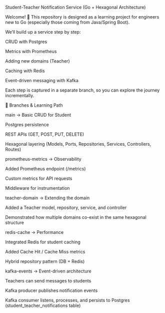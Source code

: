 Student-Teacher Notification Service (Go + Hexagonal Architecture)

Welcome! 🎉
This repository is designed as a learning project for engineers new to Go (especially those coming from Java/Spring Boot).

We’ll build up a service step by step:

CRUD with Postgres

Metrics with Prometheus

Adding new domains (Teacher)

Caching with Redis

Event-driven messaging with Kafka

Each step is captured in a separate branch, so you can explore the journey incrementally.

🚀 Branches & Learning Path

main → Basic CRUD for Student

Postgres persistence

REST APIs (GET, POST, PUT, DELETE)

Hexagonal layering (Models, Ports, Repositories, Services, Controllers, Routes)

prometheus-metrics → Observability

Added Prometheus endpoint (/metrics)

Custom metrics for API requests

Middleware for instrumentation

teacher-domain → Extending the domain

Added a Teacher model, repository, service, and controller

Demonstrated how multiple domains co-exist in the same hexagonal structure

redis-cache → Performance

Integrated Redis for student caching

Added Cache Hit / Cache Miss metrics

Hybrid repository pattern (DB + Redis)

kafka-events → Event-driven architecture

Teachers can send messages to students

Kafka producer publishes notification events

Kafka consumer listens, processes, and persists to Postgres (student_teacher_notifications table)

